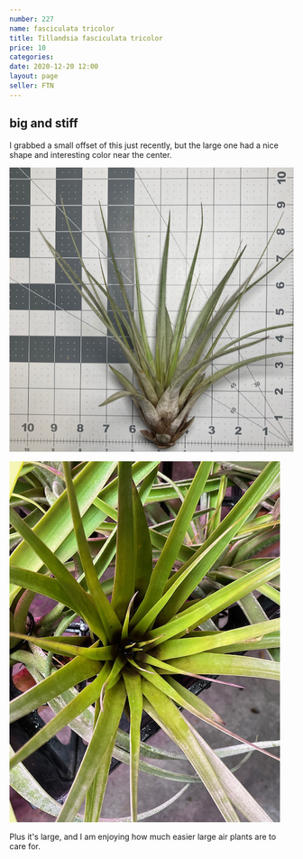 ```yaml
---
number: 227
name: fasciculata tricolor
title: Tillandsia fasciculata tricolor
price: 10
categories: 
date: 2020-12-20 12:00
layout: page
seller: FTN
---
```


## big and stiff

I grabbed a small offset of this just recently, but the large one had a nice shape and interesting color near the center.

!["Tillandsia fasciculata tricolor"](/i/IMG_1498.jpeg "Tillandsia fasciculata tricolor")

!["Tillandsia fasciculata tricolor"](/i/IMG_1514.jpeg "Tillandsia fasciculata tricolor")

Plus it's large, and I am enjoying how much easier large air plants are to care for.
